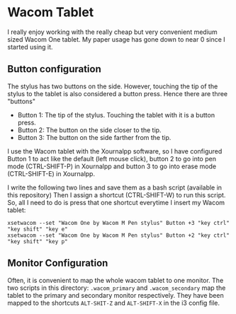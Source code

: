 # Wacom Tablet

I really enjoy working with the really cheap but very convenient medium sized Wacom One tablet. My paper usage has gone down to near 0 since I started using it. 

## Button configuration
The stylus has two buttons on the side. However, touching the tip of the stylus to the tablet is also considered a button press. Hence there are three "buttons"
- Button 1: The tip of the stylus. Touching the tablet with it is a button press.
- Button 2: The button on the side closer to the tip.
- Button 3: The button on the side farther from the tip. 

I use the Wacom tablet with the Xournalpp software, so I have configured Button 1 to act like the default (left mouse click), button 2 to go into pen mode (CTRL-SHIFT-P) in Xournalpp and button 3 to go into erase mode (CTRL-SHIFT-E) in Xournalpp. 

I write the following two lines and save them as a bash script (available in this repository)
Then I assign a shortcut (CTRL-SHIFT-W) to run this script. So, all I need to do is press that one shortcut everytime I insert my Wacom tablet:

```
xsetwacom --set "Wacom One by Wacom M Pen stylus" Button +3 "key ctrl" "key shift" "key e"
xsetwacom --set "Wacom One by Wacom M Pen stylus" Button +2 "key ctrl" "key shift" "key p"

```

## Monitor Configuration
Often, it is convenient to map the whole wacom tablet to one monitor. The two scripts in this directory: `.wacom_primary` and `.wacom_secondary` map the tablet to the primary and secondary monitor respectively. They have been mapped to the shortcuts `ALT-SHIT-Z` and `ALT-SHIFT-X` in the i3 config file. 



